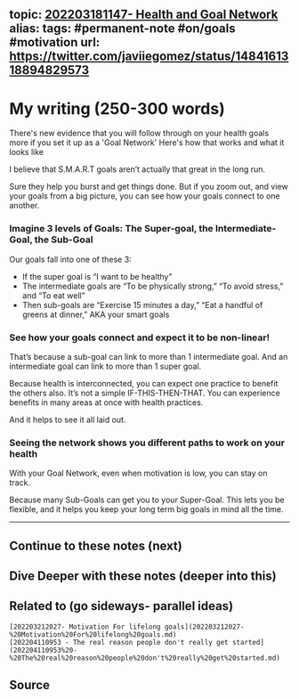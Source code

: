 topic: [202203181147- Health and Goal Network](.md)
alias: 
tags: #permanent-note #on/goals #motivation 
url: https://twitter.com/javiiegomez/status/1484161318894829573
---

# My writing (250-300 words)

There's new evidence that you will follow through on your health goals more if you set it up as a 'Goal Network' Here's how that works and what it looks like

I believe that S.M.A.R.T goals aren’t actually that great in the long run.

Sure they help you burst and get things done. But if you zoom out, and view your goals from a big picture, you can see how your goals connect to one another.

### Imagine 3 levels of Goals: The Super-goal, the Intermediate-Goal, the Sub-Goal

Our goals fall into one of these 3:

-   If the super goal is “I want to be healthy”
-   The intermediate goals are “To be physically strong,” “To avoid stress,” and “To eat well”
-   Then sub-goals are “Exercise 15 minutes a day,” “Eat a handful of greens at dinner,” AKA your smart goals

### See how your goals connect and expect it to be non-linear!

That’s because a sub-goal can link to more than 1 intermediate goal. And an intermediate goal can link to more than 1 super goal.

Because health is interconnected, you can expect one practice to benefit the others also. It’s not a simple IF-THIS-THEN-THAT. You can experience benefits in many areas at once with health practices.

And it helps to see it all laid out.

### Seeing the network shows you different paths to work on your health

With your Goal Network, even when motivation is low, you can stay on track.

Because many Sub-Goals can get you to your Super-Goal. This lets you be flexible, and it helps you keep your long term big goals in mind all the time.


---
## Continue to these notes (next)

## Dive Deeper with these notes (deeper into this)
		
## Related to (go sideways- parallel ideas)
	[202203212027- Motivation For lifelong goals](202203212027-%20Motivation%20For%20lifelong%20goals.md)
	[202204110953 - The real reason people don't really get started](202204110953%20-%20The%20real%20reason%20people%20don't%20really%20get%20started.md)
## Source